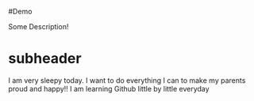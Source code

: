 #Demo

Some Description!
# subheader

 I am very sleepy today.
 I want to do everything I can to make my parents proud and happy!!
 I am learning Github little by little everyday
 